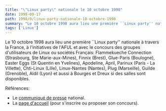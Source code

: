 ```yaml
---
title: "\"Linux party\" nationale le 10 octobre 1998"
date: 1998-09-17
path: 1998/9/linux-party-nationale-10-octobre-1998
summary: "Le 10 octobre 1998 aura lieu une première ``Linux party'' nationale à travers la France, à l'initiatives de l'AFUL et avec le concours des groupes d'utilisateurs de Linux ou sociétés Français: Flammekueche Connection (Strasbourg, Ste Marie-aux-Mines), Finnix (Brest), Glue-Paris (Boulogne), Easter Eggs (St Quentin en Yvelines), Apodeline, April, Parinux (Paris - La Villette), Chti-Linux (Lille), Linux-Nantes (Nantes), Plug (Marseille), Guilde (Grenoble), Aldil (Lyon) et aussi à Bourges et Dreux si des salles sont disponibles."
tags: ['Linux']
---
```


<P>
Le 10 octobre 1998 aura lieu une première ``Linux party'' nationale
à travers la France, à l'initiatives de l'AFUL et avec le concours
des groupes d'utilisateurs de Linux ou sociétés Français:
Flammekueche Connection (Strasbourg, Ste Marie-aux-Mines),
Finnix (Brest), Glue-Paris (Boulogne), Easter Eggs (St Quentin en Yvelines),
Apodeline, April, Parinux (Paris - La Villette), Chti-Linux (Lille),
Linux-Nantes (Nantes), Plug (Marseille), Guilde (Grenoble), Aldil
(Lyon) et aussi à Bourges et Dreux si des salles sont disponibles.
</P>

<P>Références:</P>

<UL>

<LI>Le <A HREF="http://www.aful.org/presse/linux-party.html">communiqué
de presse</A> national.
<LI>La <A HREF="http://www.aful.org/linux-party/">page d'accueil</A>
(pour s'inscrire ou proposer son concours).
</UL>



